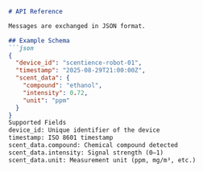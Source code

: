 ```markdown
# API Reference

Messages are exchanged in JSON format.

## Example Schema
```json
{
  "device_id": "scentience-robot-01",
  "timestamp": "2025-08-29T21:00:00Z",
  "scent_data": {
    "compound": "ethanol",
    "intensity": 0.72,
    "unit": "ppm"
  }
}
Supported Fields
device_id: Unique identifier of the device
timestamp: ISO 8601 timestamp
scent_data.compound: Chemical compound detected
scent_data.intensity: Signal strength (0–1)
scent_data.unit: Measurement unit (ppm, mg/m³, etc.)